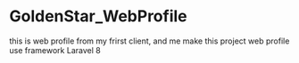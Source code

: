# GoldenStar_WebProfile
 this is web profile from my frirst client, and me make this project web profile use framework Laravel 8
